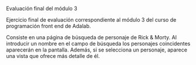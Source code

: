 Evaluación final del módulo 3

Ejercicio final de evaluación correspondiente al módulo 3 del curso de programación front end de Adalab.

Consiste en una página de búsqueda de personaje de Rick & Morty. Al introducir un nombre en el campo de búsqueda los personajes coincidentes aparecerán en la pantalla.
Además, si se selecciona un personaje, aparece una vista que ofrece más detalle de él.
